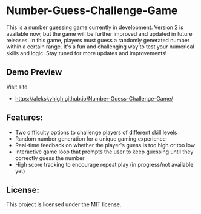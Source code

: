 # Number-Guess-Challenge-Game

This is a number guessing game currently in development. Version 2 is available now, but the game will be further improved and updated in future releases. In this game, players must guess a randomly generated number within a certain range. It's a fun and challenging way to test your numerical skills and logic. Stay tuned for more updates and improvements!

## Demo Preview
Visit site 
- https://alekskyhigh.github.io/Number-Guess-Challenge-Game/

## Features:
- Two difficulty options to challenge players of different skill levels
- Random number generation for a unique gaming experience
- Real-time feedback on whether the player's guess is too high or too low
- Interactive game loop that prompts the user to keep guessing until they correctly guess the number
- High score tracking to encourage repeat play (in progress/not available yet)

## License: 
This project is licensed under the MIT license.